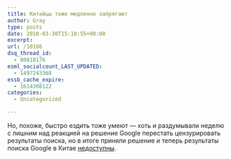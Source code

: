 ```yaml
---
title: Китайцы тоже медленно запрягают
author: Gray
type: posts
date: 2010-03-30T15:18:55+00:00
excerpt:
url: /10166
dsq_thread_id:
  - 80818176
esml_socialcount_LAST_UPDATED:
  - 1497243368
essb_cache_expire:
  - 1614308122
categories:
  - Uncategorized

---
```








Но, похоже, быстро ездить тоже умеют&nbsp;&mdash; хоть и&nbsp;раздумывали неделю с&nbsp;лишним над реакцией на&nbsp;решение Google перестать цензурировать результаты поиска, но&nbsp;в&nbsp;итоге приняли решение и&nbsp;теперь результаты поиска Google в&nbsp;Китае <a href="http://www.telegraph.co.uk/technology/google/7538227/Chinese-censors-disable-Google-searches.html" target="_blank">недоступны</a>.